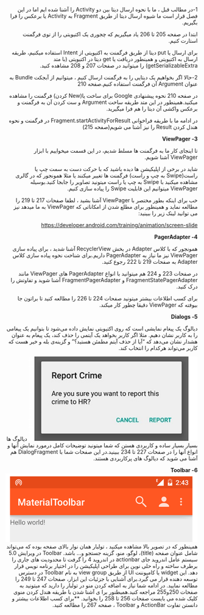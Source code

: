 <div dir="rtl" align='right'>



1-در مطالب قبل ، ما با نحوه ارسال دیتا بین دو Activity را آشنا شده ایم اما در این فصل قرار است ما شیوه ارسال دیتا از طریق Fragment به Activity یا برعکس را فرا بگیریم.

ابتدا در صفحه 205 تا 206 یاد میگیریم که چجوری یک اکتیویتی را از توی فرگمنت استارت کنیم.

برای ارسال یا put دیتا از طریق فرگمنت به اکتیویتی از Intent استفاده میکنیم، طریقه ارسال به اکتیویتی و همینطور دریافت یا get دیتا در اکتیویتی (با متد getSerializableExtra) را میتوانید در صفحات 207 و 208 مشاهده کنید.

2-حالا اگر بخواهیم یک دیتایی را به فرگمنت ارسال کنیم ، میتوانیم از آبجکت Bundle به عنوان  Argument آن فرگمنت استفاده کنیم.صفحه 210

در صفحه 210 نحوه پیشنهادی Google برای ساخت یا(New کردن) فرگمنت را مشاهده میکنید.همینطور در این متد طریقه ساخت Argument و ست کردن آن به فرگمنت و برعکس واکشی آن دیتا را هم فرا میگیرید.

در ادامه ما با طریقه فراخوانی Fragment.startActivityForResult در فرگمنت و نحوه هندل کردن Result را نیز آشنا می شویم(صفحه 215)





**3- ViewPager**

تا اینجای کار ما به فرگمنت ها مسلط شدیم، در این قسمت میخواییم با ابزار ViewPager آشنا شویم.

شاید در برخی از اپلیکیشن ها دیده باشید که با حرکت دست به سمت چپ یا راست(Swipe به چپ و راست) فرگمنت ها تغییر میکنند یا مثلا همونجور که در گالری مشاهده میکنید با Swipe به چپ یا راست میتونید تصاویر را جابجا کنید.بوسیله ViewPager میتوانیم این قابلیت Swipe را پیاده سازی کنیم.

خب برای اینکه بطور مختصر با ViewPager آشنا بشید ، لطفا صفحات 217 تا 219 را مطالعه نماید و همینطور برای مطلع شدن از امکاناتی که ViewPager به ما میدهد نیز می توانید لینک زیر را ببینید:

https://developer.android.com/training/animation/screen-slide



**4- PagerAdapter**

همونجور که با کلاس Adapter در بخش RecyclerView آشنا شدید ، برای پیاده سازی ViewPager نیز ما نیاز به PagerAdapter داریم.برای شناخت نحوه پیاده سازی کلاس Adapter به صفحات 219 تا 222 رجوع کنید.

در صفحات 223 و 224 هم میتوانید با انواع PagerAdapter های ViewPager مانند FragmentStatePagerAdapter و FragmentPagerAdapter آشنا شوید و تفاوتش را درک کنید.



برای کسب اطلاعات بیشتر میتونید صفحات 224 تا 226 را مطالعه کنید تا براتون جا بیوفته که ViewPager دقیقا چطور کار میکند.



**5- Dialogs**

دیالوگ یک پیغام نمایشی است که روی اکتیویتی نمایش داده می‌شود تا بتوانیم یک پیغامی را به کاربر نشان دهیم. مثلا اگر کاربر بخواهد یک آیتمی را حذف کند، یک پیغام به عنوان هشدار نشان می‌دهد که “آیا از حذف آیتم مطمئن هستید؟” و گزینه‌ی بله و خیر هست که کاربر می‌تواند هرکدام را انتخاب کند.

![alt text](./images/a.png)
دیالوگ ها بسیار بسیار ساده و کاربردی هستن که شما میتونید توضیحات کامل درمورد نمایش آنها و انواع آنها را در صفحات 227 تا 234 ببینید.در این صفحات شما با DialogFragment هم آشنا می شوید که دیالوگ های پرکاربردی هستند.



**6- Toolbar**
![alt text](./images/b.png)
همینطور که در تصویر بالا مشاهده میکنید ، تولبار همان نوار بالای صفحه بوده که می‌تواند شامل عنوان صفحه (title)، لوگو، منو، گزینه جستجو و… باشد.
Toolbar در ویرایش 5.0 سیستم عامل اندروید جای actionbar در اندروید 4 را گرفت تا محدودیت های جاری را برطرف ساخته و راه حلی نوین برای طراحی اپلیکیشن را در اختیار برنامه نویس قرار دهد. این widget یا کامپوننت UI از طریق view group به نام Toolbar در دسترس توسعه دهنده قرار می گیرد.برای آشنایی با جزئیات این ابزار، صفحات 247 تا 249 را مطالعه نمایید.
در ادامه شما نیاز به اضافه کردن منو در تولبار را دارید که میتونید به صفحات 250و255 مراجعه کنید.همیطنور برا ی آشنا شدن با طریقه هندل کردن منوی کلیک شده می بایست صفحات 256 تا 258 را بخوانید.
**برای کسب اطلاعات بیشتر و دانستن تفاوت ActionBar  و Toolbar ، صفحه 267 را مطالعه کنید.
</div>